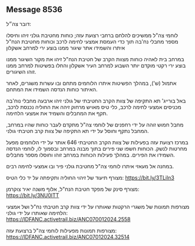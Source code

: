 ## Message 8536

דובר צה״ל:

לוחמי צה"ל ממשיכים להלחם ברחבי רצועת עזה; כוחות מחטיבת גולני זיהו וחיסלו מספר מחבלי נח'בה תוך כדי העמסת אמצעי לחימה לרכב וכוחות מחטיבת הנח"ל איתרו והשמידו אתר שיגור ממנו בוצע ירי למרחב אשקלון

במרחב בית לאהיה כוחות מצוות הקרב של חטיבת הנח"ל זיהו את מקור השיגור ממנו בוצע ירי רקטי מוקדם יותר השבוע למרחב העיר אשקלון והחלו בפשיטות למרחב ממנו זוהו השיגורים. 

אתמול (ש'), במהלך הפשיטות איתרו הלוחמים מתחם ובו עשרות משגרים, לאחר האיתור כוחות הנדסה השמידו את המתחם.

 באל בורייג' תא התקיפה של צוות הקרב החטיבתי של גולני זיהו ארבעה מחבלי נוח'בה מכניסים אמצעי לחימה לרכב, כלי טיס מאויש מרחוק זיהה את החוליה נכנסת לרכב, תקף את המחבלים והשמיד את אמצעי הלחימה. 

מחבל חמוש זוהה על ידי רחפנים של לוחמי צה"ל מתקדם לעבר כוחות שהיו במרחב, המחבל נתקף וחוסל על ידי תא התקיפה של צוות קרב חטיבתי גולני.

במרכז רצועת עזה בפעילות של צוות הקרב החטיבתי 646 אותר על ידי הלוחמים מפעל מחרטות לנשק. 
הכוחות חשפו שני פירים בתוך מבנה במרחב ובסמוך לו, לוחמי הנדסה השמידו את הפירים. במהלך פעילות הכוחות במרחב זוהו וחוסלו מספר מחבלים.

במחנה אל מעאזי איתרו לוחמי צה"ל מחטיבת גולני פיר ובו אמצעי לחימה רבים.

מצורף תיעוד של זיהוי החוליה ותקיפתה על יד כלי הטיס: https://bit.ly/3TLiln3

מצורף סינק של מפקד חטיבת הנח"ל, אלוף משנה יאיר צוקרמן: https://bit.ly/3NU0lTT

מצורפות תמונות של משגרי הרקטות שאותרו על ידי צוות קרב חטיבתי נח"ל ושל אמצעי הלחימה שאותרו על ידי גולני: https://IDFANC.activetrail.biz/ANC070012024.2558

מצורפות תמונות מפעילות לוחמי צה"ל ברצועת עזה: https://IDFANC.activetrail.biz/ANC07012024.32514


